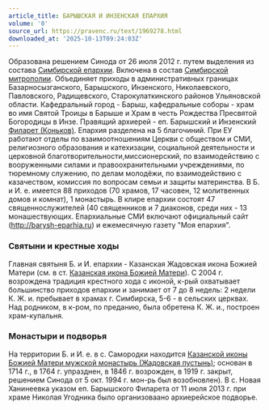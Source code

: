 ```yaml
---
article_title: БАРЫШСКАЯ И ИНЗЕНСКАЯ ЕПАРХИЯ
volume: '0'
source_url: https://pravenc.ru/text/1969278.html
downloaded_at: '2025-10-13T09:24:03Z'
---
```


Образована решением Синода от 26 июля 2012 г. путем выделения из состава [Симбирской епархии](<https://pravenc.ru/text/Симбирской епархии.html>). Включена в состав [Симбирской митрополии](<https://pravenc.ru/text/Симбирской митрополии.html>). Объединяет приходы в административных границах Базарносызганского, Барышского, Инзенского, Николаевского, Павловского, Радищевского, Старокулаткинского районов Ульяновской области. Кафедральный город - Барыш, кафедральные соборы - храм во имя Святой Троицы в Барыше и Храм в честь Рождества Пресвятой Богородицы в Инзе. Правящий архиерей - еп. Барышский и Инзенский [Филарет (Коньков)](<https://pravenc.ru/text/Филарет (Коньков).html>). Епархия разделена на 5 благочиний. При ЕУ работают отделы по взаимоотношениям Церкви с обществом и СМИ, религиозного образования и катехизации, социальной деятельности и церковной благотворительности,миссионерский, по взаимодействию с вооруженными силами и правоохранительными учреждениями, по тюремному служению, по делам молодёжи, по взаимодействию с казачеством, комиссия по вопросам семьи и защиты материнства. В Б. и И. е. имеется 88 приходов (70 храмов, 17 часовен, 12 молитвенных домов и комнат), 1 монастырь. В клире епархии состоят 47 священнослужителей (40 священников и 7 диаконов, среди них - 13 монашествующих. Епархиальные СМИ включают официальный сайт (http://barysh-eparhia.ru) и ежемесячную газету "Моя епархия".

### Святыни и крестные ходы

Главная святыня Б. и И. епархии - Казанская Жадовская икона Божией Матери (см. в ст. [Казанская икона Божией Матери](<https://pravenc.ru/text/Казанская икона Божией Матери.html>)). С 2004 г. возрождена традиция крестного хода с иконой, к-рый охватывает большинство приходов епархии и занимает от 7 до 8 недель: 2 недели К. Ж. и. пребывает в храмах г. Симбирска, 5-6 - в сельских церквах. Над родником, в к-ром, по преданию, была обретена К. Ж. и., построен храм-купальня.

### Монастыри и подворья

На территории Б. и И. е. в с. Самородки находится [Казанской иконы Божией Матери мужской монастырь (Жадовская пустынь)](<https://pravenc.ru/text/Казанской иконы Божией Матери мужской монастырь (Жадовская пустынь).html>); основан в 1714 г., в 1764 г. упразднен, в 1846 г. возрожден, в 1919 г. закрыт, решением Синода от 5 окт. 1994 г. мон-рь был возобновлен). В с. Новая Ханинеевка указом еп. Барышского Филарета от 11 июля 2013 г. при храме Николая Угодника было организоваано архиерейское подворье.
